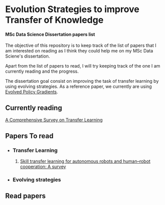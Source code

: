 # Evolution Strategies to improve Transfer of Knowledge

#### MSc Data Science Dissertation papers list

The objective of this repository is to keep track of the list of papers that I am interested on reading as I think they could help me on my MSc Data Sciene's dissertation.

Apart from the list of papers to read, I will try keeping track of the one I am currently reading and the progress.

The dissertation goal consist on improving the task of transfer learning by using evolving strategies. As a reference paper, we currently are using [Evolved Policy Gradients](https://arxiv.org/pdf/1802.04821.pdf).

## Currently reading

[A Comprehensive Survey on Transfer Learning](PapersSummary/A_Comprehensive_Survey_on_Transfer_Learning.md)

## Papers To read

- ### Transfer Learning
  1. [Skill transfer learning for autonomous robots and human–robot cooperation: A survey](https://www.sciencedirect.com/science/article/abs/pii/S0921889019309972)
- ### Evolving strategies

## Read papers
